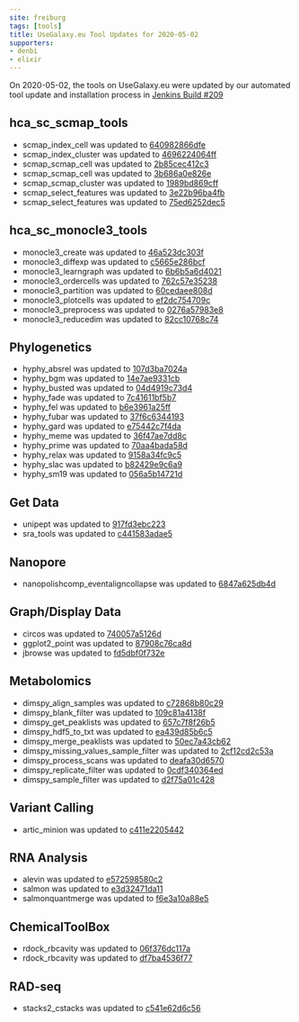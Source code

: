 ```yaml
---
site: freiburg
tags: [tools]
title: UseGalaxy.eu Tool Updates for 2020-05-02
supporters:
- denbi
- elixir
---
```


On 2020-05-02, the tools on UseGalaxy.eu were updated by our automated tool update and installation process in [Jenkins Build #209](https://build.galaxyproject.eu/job/usegalaxy-eu/job/install-tools/#209/)


## hca_sc_scmap_tools

- scmap_index_cell was updated to [640982866dfe](https://toolshed.g2.bx.psu.edu/view/ebi-gxa/scmap_index_cell/640982866dfe)
- scmap_index_cluster was updated to [4696224064ff](https://toolshed.g2.bx.psu.edu/view/ebi-gxa/scmap_index_cluster/4696224064ff)
- scmap_scmap_cell was updated to [2b85cec412c3](https://toolshed.g2.bx.psu.edu/view/ebi-gxa/scmap_scmap_cell/2b85cec412c3)
- scmap_scmap_cell was updated to [3b686a0e826e](https://toolshed.g2.bx.psu.edu/view/ebi-gxa/scmap_scmap_cell/3b686a0e826e)
- scmap_scmap_cluster was updated to [1989bd869cff](https://toolshed.g2.bx.psu.edu/view/ebi-gxa/scmap_scmap_cluster/1989bd869cff)
- scmap_select_features was updated to [3e22b96ba4fb](https://toolshed.g2.bx.psu.edu/view/ebi-gxa/scmap_select_features/3e22b96ba4fb)
- scmap_select_features was updated to [75ed6252dec5](https://toolshed.g2.bx.psu.edu/view/ebi-gxa/scmap_select_features/75ed6252dec5)

## hca_sc_monocle3_tools

- monocle3_create was updated to [46a523dc303f](https://toolshed.g2.bx.psu.edu/view/ebi-gxa/monocle3_create/46a523dc303f)
- monocle3_diffexp was updated to [c5665e286bcf](https://toolshed.g2.bx.psu.edu/view/ebi-gxa/monocle3_diffexp/c5665e286bcf)
- monocle3_learngraph was updated to [6b6b5a6d4021](https://toolshed.g2.bx.psu.edu/view/ebi-gxa/monocle3_learngraph/6b6b5a6d4021)
- monocle3_ordercells was updated to [762c57e35238](https://toolshed.g2.bx.psu.edu/view/ebi-gxa/monocle3_ordercells/762c57e35238)
- monocle3_partition was updated to [60cedaee808d](https://toolshed.g2.bx.psu.edu/view/ebi-gxa/monocle3_partition/60cedaee808d)
- monocle3_plotcells was updated to [ef2dc754709c](https://toolshed.g2.bx.psu.edu/view/ebi-gxa/monocle3_plotcells/ef2dc754709c)
- monocle3_preprocess was updated to [0276a57983e8](https://toolshed.g2.bx.psu.edu/view/ebi-gxa/monocle3_preprocess/0276a57983e8)
- monocle3_reducedim was updated to [82cc10768c74](https://toolshed.g2.bx.psu.edu/view/ebi-gxa/monocle3_reducedim/82cc10768c74)

## Phylogenetics

- hyphy_absrel was updated to [107d3ba7024a](https://toolshed.g2.bx.psu.edu/view/iuc/hyphy_absrel/107d3ba7024a)
- hyphy_bgm was updated to [14e7ae9331cb](https://toolshed.g2.bx.psu.edu/view/iuc/hyphy_bgm/14e7ae9331cb)
- hyphy_busted was updated to [04d4919c73d4](https://toolshed.g2.bx.psu.edu/view/iuc/hyphy_busted/04d4919c73d4)
- hyphy_fade was updated to [7c41611bf5b7](https://toolshed.g2.bx.psu.edu/view/iuc/hyphy_fade/7c41611bf5b7)
- hyphy_fel was updated to [b6e3961a25ff](https://toolshed.g2.bx.psu.edu/view/iuc/hyphy_fel/b6e3961a25ff)
- hyphy_fubar was updated to [37f6c6344193](https://toolshed.g2.bx.psu.edu/view/iuc/hyphy_fubar/37f6c6344193)
- hyphy_gard was updated to [e75442c7f4da](https://toolshed.g2.bx.psu.edu/view/iuc/hyphy_gard/e75442c7f4da)
- hyphy_meme was updated to [36f47ae7dd8c](https://toolshed.g2.bx.psu.edu/view/iuc/hyphy_meme/36f47ae7dd8c)
- hyphy_prime was updated to [70aa4bada58d](https://toolshed.g2.bx.psu.edu/view/iuc/hyphy_prime/70aa4bada58d)
- hyphy_relax was updated to [9158a34fc9c5](https://toolshed.g2.bx.psu.edu/view/iuc/hyphy_relax/9158a34fc9c5)
- hyphy_slac was updated to [b82429e9c6a9](https://toolshed.g2.bx.psu.edu/view/iuc/hyphy_slac/b82429e9c6a9)
- hyphy_sm19 was updated to [056a5b14721d](https://toolshed.g2.bx.psu.edu/view/iuc/hyphy_sm19/056a5b14721d)

## Get Data

- unipept was updated to [917fd3ebc223](https://toolshed.g2.bx.psu.edu/view/galaxyp/unipept/917fd3ebc223)
- sra_tools was updated to [c441583adae5](https://toolshed.g2.bx.psu.edu/view/iuc/sra_tools/c441583adae5)

## Nanopore

- nanopolishcomp_eventaligncollapse was updated to [6847a625db4d](https://toolshed.g2.bx.psu.edu/view/iuc/nanopolishcomp_eventaligncollapse/6847a625db4d)

## Graph/Display Data

- circos was updated to [740057a5126d](https://toolshed.g2.bx.psu.edu/view/iuc/circos/740057a5126d)
- ggplot2_point was updated to [87908c76ca8d](https://toolshed.g2.bx.psu.edu/view/iuc/ggplot2_point/87908c76ca8d)
- jbrowse was updated to [fd5dbf0f732e](https://toolshed.g2.bx.psu.edu/view/iuc/jbrowse/fd5dbf0f732e)

## Metabolomics

- dimspy_align_samples was updated to [c72868b80c29](https://toolshed.g2.bx.psu.edu/view/computational-metabolomics/dimspy_align_samples/c72868b80c29)
- dimspy_blank_filter was updated to [109c81a4138f](https://toolshed.g2.bx.psu.edu/view/computational-metabolomics/dimspy_blank_filter/109c81a4138f)
- dimspy_get_peaklists was updated to [657c7f8f26b5](https://toolshed.g2.bx.psu.edu/view/computational-metabolomics/dimspy_get_peaklists/657c7f8f26b5)
- dimspy_hdf5_to_txt was updated to [ea439d85b6c5](https://toolshed.g2.bx.psu.edu/view/computational-metabolomics/dimspy_hdf5_to_txt/ea439d85b6c5)
- dimspy_merge_peaklists was updated to [50ec7a43cb62](https://toolshed.g2.bx.psu.edu/view/computational-metabolomics/dimspy_merge_peaklists/50ec7a43cb62)
- dimspy_missing_values_sample_filter was updated to [2cf12cd2c53a](https://toolshed.g2.bx.psu.edu/view/computational-metabolomics/dimspy_missing_values_sample_filter/2cf12cd2c53a)
- dimspy_process_scans was updated to [deafa30d6570](https://toolshed.g2.bx.psu.edu/view/computational-metabolomics/dimspy_process_scans/deafa30d6570)
- dimspy_replicate_filter was updated to [0cdf340364ed](https://toolshed.g2.bx.psu.edu/view/computational-metabolomics/dimspy_replicate_filter/0cdf340364ed)
- dimspy_sample_filter was updated to [d2f75a01c428](https://toolshed.g2.bx.psu.edu/view/computational-metabolomics/dimspy_sample_filter/d2f75a01c428)

## Variant Calling

- artic_minion was updated to [c411e2205442](https://toolshed.g2.bx.psu.edu/view/iuc/artic_minion/c411e2205442)

## RNA Analysis

- alevin was updated to [e572598580c2](https://toolshed.g2.bx.psu.edu/view/bgruening/alevin/e572598580c2)
- salmon was updated to [e3d32471da11](https://toolshed.g2.bx.psu.edu/view/bgruening/salmon/e3d32471da11)
- salmonquantmerge was updated to [f6e3a10a88e5](https://toolshed.g2.bx.psu.edu/view/bgruening/salmonquantmerge/f6e3a10a88e5)

## ChemicalToolBox

- rdock_rbcavity was updated to [06f376dc117a](https://toolshed.g2.bx.psu.edu/view/bgruening/rdock_rbcavity/06f376dc117a)
- rdock_rbcavity was updated to [df7ba4536f77](https://toolshed.g2.bx.psu.edu/view/bgruening/rdock_rbcavity/df7ba4536f77)

## RAD-seq

- stacks2_cstacks was updated to [c541e62d6c56](https://toolshed.g2.bx.psu.edu/view/iuc/stacks2_cstacks/c541e62d6c56)

